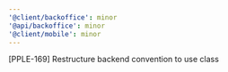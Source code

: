 ```yaml
---
'@client/backoffice': minor
'@api/backoffice': minor
'@client/mobile': minor
---
```


[PPLE-169] Restructure backend convention to use class
